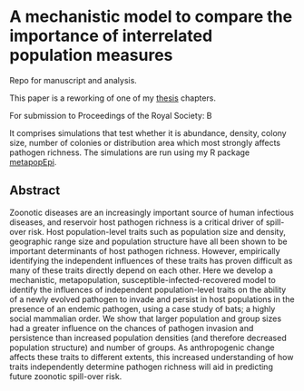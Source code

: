 
A mechanistic model to compare the importance of interrelated population measures
=======================================================================================

Repo for manuscript and analysis.

This paper is a reworking of one of my [thesis](https://github.com/timcdlucas/PhDThesis) chapters.

For submission to Proceedings of the Royal Society: B

It comprises simulations that test whether it is abundance, density, colony size, number of colonies or distribution area which most strongly affects pathogen richness.
The simulations are run using my R package [metapopEpi](https://github.com/timcdlucas/metapopEpi).






Abstract
---------

Zoonotic diseases are an increasingly important source of human infectious diseases, and reservoir host pathogen richness is a critical driver of spill-over risk. 
Host population-level traits such as population size and density, geographic range size and population structure have all been shown to be important determinants of host pathogen richness. 
However, empirically identifying the independent influences of these traits has proven difficult as many of these traits directly depend on each other. 
Here we develop a mechanistic, metapopulation, susceptible-infected-recovered model to identify the influences of independent population-level traits on the ability of a newly evolved pathogen to invade and persist in host populations in the presence of an endemic pathogen, using a case study of bats; a highly social mammalian order. 
We show that larger population and group sizes had a greater influence on the chances of pathogen invasion and persistence than increased population densities (and therefore decreased population structure) and number of groups. 
As anthropogenic change affects these traits to different extents, this increased understanding of how traits independently determine pathogen richness will aid in predicting future zoonotic spill-over risk.
